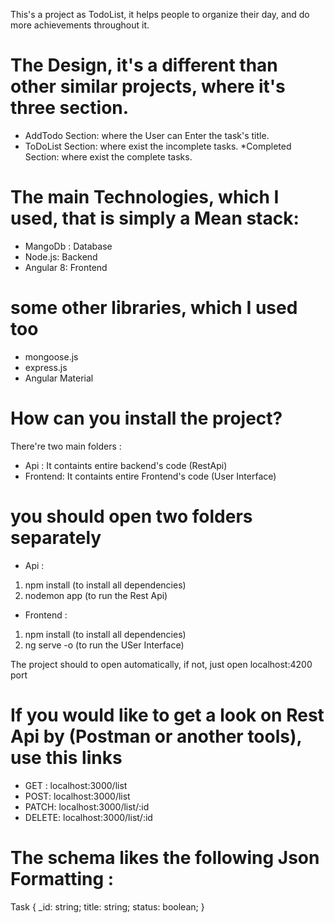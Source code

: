 This's a project as TodoList, it helps people to organize their day, and do more achievements throughout it.

# The Design, it's a different than other similar projects, where it's three section.
* AddTodo Section: where the User can Enter the task's title.
* ToDoList Section: where exist the incomplete tasks.
*Completed Section: where exist the complete tasks.

# The main Technologies, which I used, that is simply a Mean stack:
* MangoDb : Database
* Node.js: Backend
* Angular 8: Frontend

# some other libraries, which I used too
* mongoose.js
* express.js
* Angular Material

# How can you install the project?
There're two main folders :
- Api : It containts entire backend's code (RestApi)
- Frontend: It containts entire Frontend's code (User Interface) 

# you should open two folders separately
* Api : 
1) npm install (to install all dependencies)
2) nodemon app (to run the Rest Api)

* Frontend :
1) npm install (to install all dependencies)
2) ng serve -o (to run the USer Interface)

The project should to open automatically, if not, just open localhost:4200 port


# If you would like to get a look on Rest Api by (Postman or another tools), use this links
- GET : localhost:3000/list
- POST: localhost:3000/list
- PATCH: localhost:3000/list/:id
- DELETE: localhost:3000/list/:id

# The schema likes the following Json Formatting :
Task {
  _id: string;
  title: string;
  status: boolean;
}




